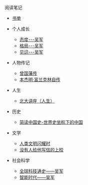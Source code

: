 <div class="sidebar-title">阅读笔记</div>
<template id="root-breadcrumb">读书</template>

- [书单](document/阅读笔记/读书/书单.md)

- 个人成长

  - [态度---吴军](document/阅读笔记/读书/个人成长/态度---吴军.md)
  - [格局---吴军](document/阅读笔记/读书/个人成长/格局---吴军.md)
  - [见识---吴军](document/阅读笔记/读书/个人成长/见识---吴军.md)

- 人物传记

  - [曾国藩传](document/阅读笔记/读书/人物传记/曾国藩传.md)
  - [本杰明·富兰克林自传](document/阅读笔记/读书/人物传记/本杰明·富兰克林自传.md)

- 人生

  - [北大讲座（人生）](document/阅读笔记/读书/人生/北大讲座（人生）.md)

- 历史

  - [简读中国史-世界史坐标下的中国](document/阅读笔记/读书/历史/简读中国史-世界史坐标下的中国.md)

- 文学

  - [人类文明闪耀时](document/阅读笔记/读书/文学/人类文明闪耀时.md)
  - [没有人给他写信的上校](document/阅读笔记/读书/文学/没有人给他写信的上校.md)

- 社会科学

  - [全球科技通史——吴军](document/阅读笔记/读书/社会科学/全球科技通史——吴军.md)
  - [智能时代——吴军](document/阅读笔记/读书/社会科学/智能时代——吴军.md)


